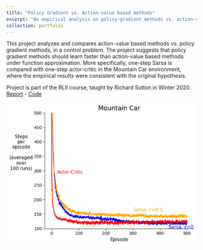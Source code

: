 ```yaml
---
title: "Policy Gradient vs. Action-value based methods"
excerpt: "An empirical analysis on policy-gradient methods vs. action-value based methods for control<br/>"
collection: portfolio
---
```


This project analyzes and compares action-value based methods vs. policy gradient methods, in a control problem. The project suggests that policy gradient methods should
learn faster than action-value based methods under function approximation. More specifically, one-step Sarsa is compared
with one-step actor-critic in the Mountain Car environment, where the empirical results were consistent with the original hypothesis.  

Project is part of the RLII course, taught by Richard Sutton in Winter 2020.   
[Report](https://drive.google.com/file/d/1Fb1SBwGZyZXVZk3X79Vh_N-MBvJs0lF6/view?usp=sharing) - [Code](https://github.com/hagerrady13/RLII-project)  
  
  
![A comparison](/images/ac_vs_sarsa.png)